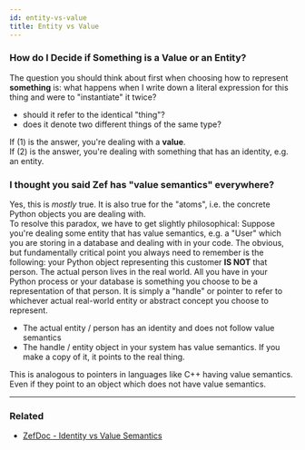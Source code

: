 ```yaml
---
id: entity-vs-value
title: Entity vs Value
---
```


  
  
  
### How do I Decide if Something is a Value or an Entity?  
The question you should think about first when choosing how to represent **something** is: what happens when I write down a literal expression for this thing and were to "instantiate" it twice?  
- should it refer to the identical "thing"?  
- does it denote two different things of the same type?  
  
If (1) is the answer, you're dealing with a **value**.  
If (2) is the answer, you're dealing with something that has an identity, e.g. an entity.  
  
### I thought you said Zef has "value semantics" everywhere?  
Yes, this is *mostly* true. It is also true for the "atoms", i.e. the concrete Python objects you are dealing with.  
To resolve this paradox, we have to get slightly philosophical: Suppose you're dealing some entity that has value semantics, e.g. a "User" which you are storing in a database and dealing with in your code. The obvious, but fundamentally critical point you always need to remember is the following: your Python object representing this customer **IS NOT** that person. The actual person lives in the real world. All you have in your Python process or your database is something you choose to be a representation of that person. It is simply a "handle" or pointer to refer to whichever actual real-world entity or abstract concept you choose to represent.  
  
- The actual entity / person has an identity and does not follow value semantics  
- The handle / entity object in your system has value semantics. If you make a copy of it, it points to the real thing.  
  
This is analogous to pointers in languages like C++ having value semantics. Even if they point to an object which does not have value semantics.  
  
  
---  
### Related  
- [ZefDoc - Identity vs Value Semantics](identity-vs-value-semantics)  

